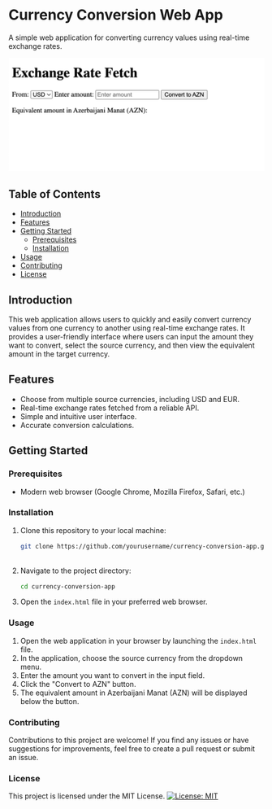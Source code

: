 # Currency Conversion Web App

A simple web application for converting currency values using real-time exchange rates.

![Screenshot](screenshot.png)

## Table of Contents

- [Introduction](#introduction)
- [Features](#features)
- [Getting Started](#getting-started)
  - [Prerequisites](#prerequisites)
  - [Installation](#installation)
- [Usage](#usage)
- [Contributing](#contributing)
- [License](#license)

## Introduction

This web application allows users to quickly and easily convert currency values from one currency to another using real-time exchange rates. It provides a user-friendly interface where users can input the amount they want to convert, select the source currency, and then view the equivalent amount in the target currency.

## Features

- Choose from multiple source currencies, including USD and EUR.
- Real-time exchange rates fetched from a reliable API.
- Simple and intuitive user interface.
- Accurate conversion calculations.

## Getting Started

### Prerequisites

- Modern web browser (Google Chrome, Mozilla Firefox, Safari, etc.)

### Installation

1. Clone this repository to your local machine:

   ```sh
   git clone https://github.com/yourusername/currency-conversion-app.git
     
2. Navigate to the project directory:
    ```sh
    cd currency-conversion-app

3. Open the `index.html` file in your preferred web browser.

### Usage
1. Open the web application in your browser by launching the `index.html` file.
2. In the application, choose the source currency from the dropdown menu.
3. Enter the amount you want to convert in the input field.
4. Click the "Convert to AZN" button.
5. The equivalent amount in Azerbaijani Manat (AZN) will be displayed below the button.
### Contributing
Contributions to this project are welcome! If you find any issues or have suggestions for improvements, feel free to create a pull request or submit an issue.

### License

This project is licensed under the MIT License.
[![License: MIT](https://img.shields.io/badge/License-MIT-yellow.svg)](https://opensource.org/licenses/MIT)